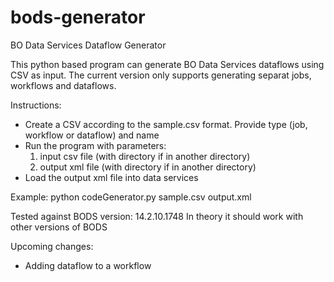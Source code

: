 # bods-generator
BO Data Services Dataflow Generator

This python based program can generate BO Data Services dataflows using CSV as input. The current version only supports generating separat jobs, workflows and dataflows. 

Instructions:
- Create a CSV according to the sample.csv format. Provide type (job, workflow or dataflow) and name
- Run the program with parameters: 
  1. input csv file (with directory if in another directory)
  2. output xml file (with directory if in another directory)
- Load the output xml file into data services

Example:
python codeGenerator.py sample.csv output.xml

Tested against BODS version:
14.2.10.1748
In theory it should work with other versions of BODS

Upcoming changes:
- Adding dataflow to a workflow
